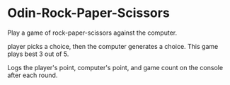 # Odin-Rock-Paper-Scissors

Play a game of rock-paper-scissors against the computer.

player picks a choice, then the computer generates a choice.
This game plays best 3 out of 5.

Logs the player's point, computer's point, and game count on the console after each round.
